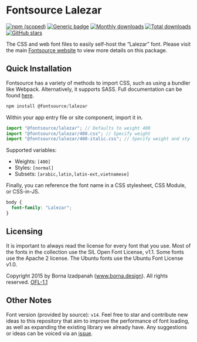 # Fontsource Lalezar

[![npm (scoped)](https://img.shields.io/npm/v/@fontsource/lalezar?color=brightgreen)](https://www.npmjs.com/package/@fontsource/lalezar) [![Generic badge](https://img.shields.io/badge/fontsource-passing-brightgreen)](https://github.com/fontsource/fontsource) [![Monthly downloads](https://badgen.net/npm/dm/@fontsource/lalezar)](https://github.com/fontsource/fontsource) [![Total downloads](https://badgen.net/npm/dt/@fontsource/lalezar)](https://github.com/fontsource/fontsource) [![GitHub stars](https://img.shields.io/github/stars/fontsource/fontsource.svg?style=social&label=Star)](https://github.com/fontsource/fontsource/stargazers)

The CSS and web font files to easily self-host the “Lalezar” font. Please visit the main [Fontsource website](https://fontsource.org/fonts/lalezar) to view more details on this package.

## Quick Installation

Fontsource has a variety of methods to import CSS, such as using a bundler like Webpack. Alternatively, it supports SASS. Full documentation can be found [here](https://fontsource.org/docs/getting-started/introduction).

```javascript
npm install @fontsource/lalezar
```

Within your app entry file or site component, import it in.

```javascript
import "@fontsource/lalezar"; // Defaults to weight 400
import "@fontsource/lalezar/400.css"; // Specify weight
import "@fontsource/lalezar/400-italic.css"; // Specify weight and style

```

Supported variables:
- Weights: `[400]`
- Styles: `[normal]`
- Subsets: `[arabic,latin,latin-ext,vietnamese]`

Finally, you can reference the font name in a CSS stylesheet, CSS Module, or CSS-in-JS.

```css
body {
  font-family: "Lalezar";
}
```

## Licensing
It is important to always read the license for every font that you use.
Most of the fonts in the collection use the SIL Open Font License, v1.1. Some fonts use the Apache 2 license. The Ubuntu fonts use the Ubuntu Font License v1.0.

Copyright 2015 by Borna Izadpanah (www.borna.design). All rights reserved.
[OFL-1.1](http://scripts.sil.org/OFL)

## Other Notes
Font version (provided by source): `v14`.
Feel free to star and contribute new ideas to this repository that aim to improve the performance of font loading, as well as expanding the existing library we already have. Any suggestions or ideas can be voiced via an [issue](https://github.com/fontsource/fontsource/issues).